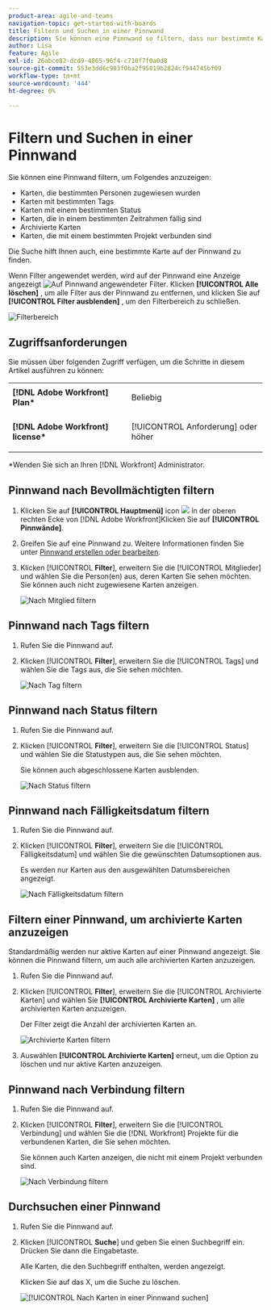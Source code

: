 ```yaml
---
product-area: agile-and-teams
navigation-topic: get-started-with-boards
title: Filtern und Suchen in einer Pinnwand
description: Sie können eine Pinnwand so filtern, dass nur bestimmte Karten angezeigt werden.
author: Lisa
feature: Agile
exl-id: 26abce82-dcd9-4865-96f4-c710f7f0a0d8
source-git-commit: 553e3dd6c903f0ba2f95019b2824cf944745bf09
workflow-type: tm+mt
source-wordcount: '444'
ht-degree: 0%

---
```


# Filtern und Suchen in einer Pinnwand

Sie können eine Pinnwand filtern, um Folgendes anzuzeigen:

* Karten, die bestimmten Personen zugewiesen wurden
* Karten mit bestimmten Tags
* Karten mit einem bestimmten Status
* Karten, die in einem bestimmten Zeitrahmen fällig sind
* Archivierte Karten
* Karten, die mit einem bestimmten Projekt verbunden sind

Die Suche hilft Ihnen auch, eine bestimmte Karte auf der Pinnwand zu finden.

Wenn Filter angewendet werden, wird auf der Pinnwand eine Anzeige angezeigt ![Auf Pinnwand angewendeter Filter](assets/boards-filterapplied-30x30.png). Klicken **[!UICONTROL Alle löschen]** , um alle Filter aus der Pinnwand zu entfernen, und klicken Sie auf **[!UICONTROL Filter ausblenden]** , um den Filterbereich zu schließen.

![Filterbereich](assets/boards-all-filters-collapsed-1022.png)

## Zugriffsanforderungen

Sie müssen über folgenden Zugriff verfügen, um die Schritte in diesem Artikel ausführen zu können:

<table style="table-layout:auto"> 
 <col> 
 <col> 
 <tbody> 
  <tr> 
   <td role="rowheader"><strong>[!DNL Adobe Workfront] Plan*</strong></td> 
   <td> <p>Beliebig</p> </td> 
  </tr> 
  <tr> 
   <td role="rowheader"><strong>[!DNL Adobe Workfront] license*</strong></td> 
   <td> <p>[!UICONTROL Anforderung] oder höher</p> </td> 
  </tr> 
 </tbody> 
</table>

&#42;Wenden Sie sich an Ihren [!DNL Workfront] Administrator.

## Pinnwand nach Bevollmächtigten filtern

1. Klicken Sie auf **[!UICONTROL Hauptmenü]** icon ![](assets/main-menu-icon.png) in der oberen rechten Ecke von [!DNL Adobe Workfront]Klicken Sie auf **[!UICONTROL Pinnwände]**.
1. Greifen Sie auf eine Pinnwand zu. Weitere Informationen finden Sie unter [Pinnwand erstellen oder bearbeiten](../../agile/get-started-with-boards/create-edit-board.md).
1. Klicken [!UICONTROL **Filter**], erweitern Sie die [!UICONTROL Mitglieder] und wählen Sie die Person(en) aus, deren Karten Sie sehen möchten. Sie können auch nicht zugewiesene Karten anzeigen.

   ![Nach Mitglied filtern](assets/boards-filter-by-assignees-0822.png)

## Pinnwand nach Tags filtern

1. Rufen Sie die Pinnwand auf.
1. Klicken [!UICONTROL **Filter**], erweitern Sie die [!UICONTROL Tags] und wählen Sie die Tags aus, die Sie sehen möchten.

   ![Nach Tag filtern](assets/boards-filter-by-tags-0822.png)

## Pinnwand nach Status filtern

1. Rufen Sie die Pinnwand auf.
1. Klicken [!UICONTROL **Filter**], erweitern Sie die [!UICONTROL Status] und wählen Sie die Statustypen aus, die Sie sehen möchten.

   Sie können auch abgeschlossene Karten ausblenden.

   ![Nach Status filtern](assets/boards-filter-by-status-0822.png)

## Pinnwand nach Fälligkeitsdatum filtern

1. Rufen Sie die Pinnwand auf.
1. Klicken [!UICONTROL **Filter**], erweitern Sie die [!UICONTROL Fälligkeitsdatum] und wählen Sie die gewünschten Datumsoptionen aus.

   Es werden nur Karten aus den ausgewählten Datumsbereichen angezeigt.

   ![Nach Fälligkeitsdatum filtern](assets/boards-filter-by-due-date-0822.png)

## Filtern einer Pinnwand, um archivierte Karten anzuzeigen

Standardmäßig werden nur aktive Karten auf einer Pinnwand angezeigt. Sie können die Pinnwand filtern, um auch alle archivierten Karten anzuzeigen.

1. Rufen Sie die Pinnwand auf.
1. Klicken [!UICONTROL **Filter**], erweitern Sie die [!UICONTROL Archivierte Karten] und wählen Sie **[!UICONTROL Archivierte Karten]** , um alle archivierten Karten anzuzeigen.

   Der Filter zeigt die Anzahl der archivierten Karten an.

   ![Archivierte Karten filtern](assets/boards-filter-by-archived-cards_0822.png)

1. Auswählen **[!UICONTROL Archivierte Karten]** erneut, um die Option zu löschen und nur aktive Karten anzuzeigen.

## Pinnwand nach Verbindung filtern

1. Rufen Sie die Pinnwand auf.
1. Klicken [!UICONTROL **Filter**], erweitern Sie die [!UICONTROL Verbindung] und wählen Sie die [!DNL Workfront] Projekte für die verbundenen Karten, die Sie sehen möchten.

   Sie können auch Karten anzeigen, die nicht mit einem Projekt verbunden sind.

   ![Nach Verbindung filtern](assets/boards-filter-by-connection.png)

## Durchsuchen einer Pinnwand

1. Rufen Sie die Pinnwand auf.
1. Klicken [!UICONTROL **Suche**] und geben Sie einen Suchbegriff ein. Drücken Sie dann die Eingabetaste.

   Alle Karten, die den Suchbegriff enthalten, werden angezeigt.

   Klicken Sie auf das X, um die Suche zu löschen.

   ![[!UICONTROL Nach Karten in einer Pinnwand suchen]](assets/boards-searchbox.png)
